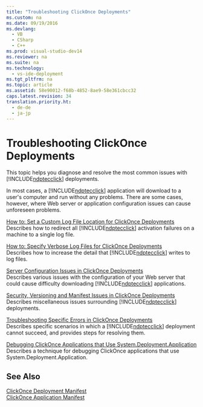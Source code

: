 ```yaml
---
title: "Troubleshooting ClickOnce Deployments"
ms.custom: na
ms.date: 09/19/2016
ms.devlang: 
  - VB
  - CSharp
  - C++
ms.prod: visual-studio-dev14
ms.reviewer: na
ms.suite: na
ms.technology: 
  - vs-ide-deployment
ms.tgt_pltfrm: na
ms.topic: article
ms.assetid: 58e90012-f68b-4852-8ae9-58e361cbcc32
caps.latest.revision: 34
translation.priority.ht: 
  - de-de
  - ja-jp
---
```

# Troubleshooting ClickOnce Deployments
This topic helps you diagnose and resolve the most common issues with [!INCLUDE[ndptecclick](../vs140/includes/ndptecclick_md.md)] deployments.  
  
 In most cases, a [!INCLUDE[ndptecclick](../vs140/includes/ndptecclick_md.md)] application will download to a user's computer and run without any problems. There are some cases, however, where Web server or application configuration issues can cause unforeseen problems.  
  
 [How to: Set a Custom Log File Location for ClickOnce Deployments](../vs140/How-to--Set-a-Custom-Log-File-Location-for-ClickOnce-Deployment-Errors.md)  
 Describes how to redirect all [!INCLUDE[ndptecclick](../vs140/includes/ndptecclick_md.md)] activation failures on a machine to a single log file.  
  
 [How to: Specify Verbose Log Files for ClickOnce Deployments](../vs140/How-to--Specify-Verbose-Log-Files-for-ClickOnce-Deployments.md)  
 Describes how to increase the detail that [!INCLUDE[ndptecclick](../vs140/includes/ndptecclick_md.md)] writes to log files.  
  
 [Server Configuration Issues in ClickOnce Deployments](../vs140/Server-and-Client-Configuration-Issues-in-ClickOnce-Deployments.md)  
 Describes various issues with the configuration of your Web server that could cause difficulty downloading [!INCLUDE[ndptecclick](../vs140/includes/ndptecclick_md.md)] applications.  
  
 [Security, Versioning and Manifest Issues in ClickOnce Deployments](../vs140/Security--Versioning--and-Manifest-Issues-in-ClickOnce-Deployments.md)  
 Describes miscellaneous issues surrounding [!INCLUDE[ndptecclick](../vs140/includes/ndptecclick_md.md)] deployments.  
  
 [Troubleshooting Specific Errors in ClickOnce Deployments](../vs140/Troubleshooting-Specific-Errors-in-ClickOnce-Deployments.md)  
 Describes specific scenarios in which a [!INCLUDE[ndptecclick](../vs140/includes/ndptecclick_md.md)] deployment cannot succeed, and provides steps for resolving them.  
  
 [Debugging ClickOnce Applications that Use System.Deployment.Application](../Topic/Debugging%20ClickOnce%20Applications%20That%20Use%20System.Deployment.Application.md)  
 Describes a technique for debugging ClickOnce applications that use System.Deployment.Application.  
  
## See Also  
 [ClickOnce Deployment Manifest](../vs140/ClickOnce-Deployment-Manifest.md)   
 [ClickOnce Application Manifest](../vs140/ClickOnce-Application-Manifest.md)